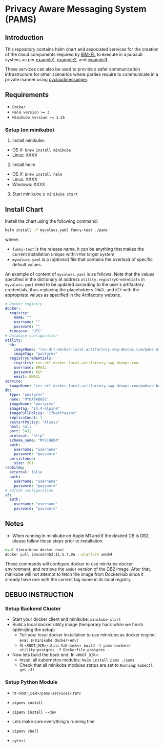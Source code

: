 # Privacy Aware Messaging System (PAMS)

## Introduction

This repository contains  helm chart and associated services for the creation of the cloud components required by [IBM-FL](https://github.com/IBM/federated-learning-lib) to execute in a pubsub system, as per [example1](https://github.com/IBM/federated-learning-lib/blob/main/examples/pubsub_task.py), [example2](https://github.com/IBM/federated-learning-lib/blob/main/examples/pubsub_register.py), and [example3](https://github.com/IBM/federated-learning-lib/blob/main/examples/pubsub_deregister.py).

These services can also be used to provide a safer communication infrastructure for other scenarios where parties require to communicate in a private manner using [pycloudmessanger](https://github.com/IBM/pycloudmessenger).

## Requirements
* `Docker`
* `Helm version >= 3`
* `Minikube version >= 1.26`

### Setup (on minikube)

1. Install minikube:
  * OS X: `brew install minikube`
  * Linux: XXXX

2. Install helm
  * OS X: `brew install helm`
  * Linux: XXXX
  * Windows: XXXX

3. Start minikube
  `$ minikube start`

## Install Chart

Install the chart using the following command:

```bash
helm install -f myvalues.yaml funny-test ./pams
```

where:
- `funny-test` is the release name, it can be anything that makes the current installation unique within the target system
- `myvalues.yaml` is a (optional) file that contains the overload of specific default values.

An example of content of `myvalues.yaml` is as follows.
Note that the values specified in the dictionary at address `utility.registryCredentials` in `myvalues.yaml` need to be updated according to the user's artifactory credentials, thus replacing the placeholders `EMAIL` and `KEY` with the appropriate values as specified in the Artifactory website.

```yaml
# Docker registry
docker:
  registry:
    name: ""
    username: ""
    password: ""
  timezone: "UTC"
# Database configuration
utility:
  db:
    imageName: "res-drl-docker-local.artifactory.swg-devops.com/pams-utility"
    imageTag: "postgres"
  registryCredentials:
    registry: res-drl-docker-local.artifactory.swg-devops.com
    username: EMAIL
    password: KEY
    email: EMAIL
service:
  imageName: "res-drl-docker-local.artifactory.swg-devops.com/pubsub-backend"
db:
  type: "postgres"
  name: "MYDATABASE"
  imageName: "postgres"
  imageTag: "14.4-alpine"
  imagePullPolicy: "IfNotPresent"
  replicaCount: 1
  restartPolicy: "Always"
  host: null
  port: 5432
  protocol: "http"
  schema_name: "MYSCHEMA"
  auth:
    username: "username"
    password: "password"
  persistence:
    size: 2Gi
rabbitmq:
  external: false
  auth:
    username: "username"
    password: "password"
# S3/COS configuration
s3:
  auth:
    username: "username"
    password: "password"
```

## Notes

* When running in minikube on Apple M1 and if the desired DB is DB2, please follow these steps prior to installation:
```bash
eval $(minikube docker-env)
docker pull ibmcom/db2:11.5.7.0a --platform amd64
```

These commands will configure docker to use minikube docker environment, and retrieve the `amd64` version of the DB2 image.
After that, minikube will not attempt to fetch the image from DockerHub since it already have one with the correct tag name in its local registry.


## DEBUG INSTRUCTION

### Setup Backend Cluster
* Start your docker client and minikube: `minikube start`
* Build a local docker utility image (temporary hack while we finish optimizing the setup)
    * Tell your local docker installation to use minikube as docker engine: `eval $(minikube docker-env)`
    * In `<ROOT_DIR>/utils` run `docker build -t pams-backend-utility:postgres -f Dockerfile.postgres .`
* Now lets build the back end. In `<ROOT_DIR>`:
    * Install all kubernetes modules: `helm install pams ./pams`
    * Check that all minikube modules status are set to `Running`:   `kubectl get all`

### Setup Python Module
* In `<ROOT_DIR>/pams-services/` run:
* `pipenv install`
* `pipenv install --dev`

* Lets make sure everything's running fine
* `pipenv shell`
* `pytest`
